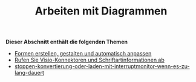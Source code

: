 ﻿---
title: Arbeiten mit Diagrammen
type: docs
weight: 40
url: /de/python-java/working-with-diagrams/
---
**Dieser Abschnitt enthält die folgenden Themen** 
- [Formen erstellen, gestalten und automatisch anpassen](/diagram/de/python-java/create-layout-and-auto-fit-shapes/)
- [Rufen Sie Visio-Konnektoren und Schriftartinformationen ab](/diagram/de/python-java/retrieve-visio-connectors-and-font-information/)
- [stoppen-konvertierung-oder-laden-mit-interruptmonitor-wenn-es-zu-lang-dauert](/diagram/de/python-java/stop-conversion-or-loading-using-interruptmonitor-when-it-is-taking-too-long/)
